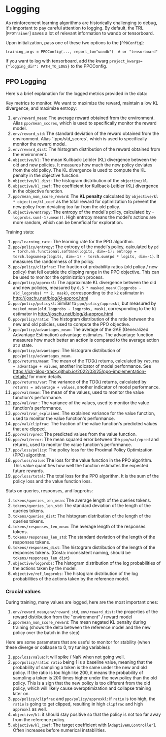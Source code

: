 # Logging

As reinforcement learning algorithms are historically challenging to debug, it's important to pay careful attention to logging.
By default, the TRL [`PPOTrainer`] saves a lot of relevant information to wandb or tensorboard.

Upon initialization, pass one of these two options to the [`PPOConfig`]:

```
training_args = PPOConfig(..., report_to="wandb")  # or "tensorboard"
```

If you want to log with tensorboard, add the kwarg `project_kwargs={"logging_dir": PATH_TO_LOGS}` to the PPOConfig.

## PPO Logging

Here's a brief explanation for the logged metrics provided in the data:

Key metrics to monitor. We want to maximize the reward, maintain a low KL divergence, and maximize entropy:
1. `env/reward_mean`: The average reward obtained from the environment. Alias `ppo/mean_scores`, which is used to specifically monitor the reward model.
1. `env/reward_std`: The standard deviation of the reward obtained from the environment. Alias ``ppo/std_scores`, which is used to specifically monitor the reward model.
1. `env/reward_dist`: The histogram distribution of the reward obtained from the environment.
1. `objective/kl`: The mean Kullback-Leibler (KL) divergence between the old and new policies. It measures how much the new policy deviates from the old policy. The KL divergence is used to compute the KL penalty in the objective function.
1. `objective/kl_dist`: The histogram distribution of the `objective/kl`.
1. `objective/kl_coef`: The coefficient for Kullback-Leibler (KL) divergence in the objective function. 
1. `ppo/mean_non_score_reward`: The **KL penalty** calculated by `objective/kl * objective/kl_coef` as the total reward for optimization to prevent the new policy from deviating too far from the old policy.
1. `objective/entropy`: The entropy of the model's policy, calculated by `-logprobs.sum(-1).mean()`. High entropy means the model's actions are more random, which can be beneficial for exploration.

Training stats:
1. `ppo/learning_rate`: The learning rate for the PPO algorithm.
1. `ppo/policy/entropy`: The entropy of the model's policy, calculated by `pd = torch.nn.functional.softmax(logits, dim=-1); entropy = torch.logsumexp(logits, dim=-1) - torch.sum(pd * logits, dim=-1)`. It measures the randomness of the policy.
1. `ppo/policy/clipfrac`: The fraction of probability ratios (old policy / new policy) that fell outside the clipping range in the PPO objective. This can be used to monitor the optimization process.
1. `ppo/policy/approxkl`: The approximate KL divergence between the old and new policies, measured by `0.5 * masked_mean((logprobs - old_logprobs) ** 2, mask)`, corresponding to the `k2` estimator in http://joschu.net/blog/kl-approx.html
1. `ppo/policy/policykl`: Similar to `ppo/policy/approxkl`, but measured by `masked_mean(old_logprobs - logprobs, mask)`, corresponding to the `k1` estimator in http://joschu.net/blog/kl-approx.html
1. `ppo/policy/ratio`:  The histogram distribution of the ratio between the new and old policies, used to compute the PPO objective.
1. `ppo/policy/advantages_mean`: The average of the GAE (Generalized Advantage Estimation) advantage estimates. The advantage function measures how much better an action is compared to the average action at a state.
1. `ppo/policy/advantages`: The histogram distribution of `ppo/policy/advantages_mean`.
1. `ppo/returns/mean`: The mean of the TD(λ) returns, calculated by `returns = advantage + values`, another indicator of model performance. See https://iclr-blog-track.github.io/2022/03/25/ppo-implementation-details/ for more details.
1. `ppo/returns/var`: The variance of the TD(λ) returns, calculated by `returns = advantage + values`, another indicator of model performance.
1. `ppo/val/mean`: The mean of the values, used to monitor the value function's performance.
1. `ppo/val/var` : The variance of the values, used to monitor the value function's performance.
1. `ppo/val/var_explained`: The explained variance for the value function, used to monitor the value function's performance.
1. `ppo/val/clipfrac`: The fraction of the value function's predicted values that are clipped.
1. `ppo/val/vpred`: The predicted values from the value function.
1. `ppo/val/error`: The mean squared error between the `ppo/val/vpred` and returns, used to monitor the value function's performance.
1. `ppo/loss/policy`: The policy loss for the Proximal Policy Optimization (PPO) algorithm.
1. `ppo/loss/value`: The loss for the value function in the PPO algorithm. This value quantifies how well the function estimates the expected future rewards.
1. `ppo/loss/total`: The total loss for the PPO algorithm. It is the sum of the policy loss and the value function loss.


Stats on queries, responses, and logprobs:
1. `tokens/queries_len_mean`: The average length of the queries tokens.
1. `tokens/queries_len_std`: The standard deviation of the length of the queries tokens.
1. `tokens/queries_dist`: The histogram distribution of the length of the queries tokens.
1. `tokens/responses_len_mean`: The average length of the responses tokens.
1. `tokens/responses_len_std`: The standard deviation of the length of the responses tokens.
1. `tokens/responses_dist`: The histogram distribution of the length of the responses tokens. (Costa: inconsistent naming, should be `tokens/responses_len_dist`)
1. `objective/logprobs`: The histogram distribution of the log probabilities of the actions taken by the model.
1. `objective/ref_logprobs`: The histogram distribution of the log probabilities of the actions taken by the reference model.



### Crucial values
During training, many values are logged, here are the most important ones:

1. `env/reward_mean`,`env/reward_std`, `env/reward_dist`: the properties of the reward distribution from the "environment" /  reward model
1. `ppo/mean_non_score_reward`: The mean negated KL penalty during training (shows the delta between the reference model and the new policy over the batch in the step)

Here are some parameters that are useful to monitor for stability (when these diverge or collapse to 0, try tuning variables):

1. `ppo/loss/value`: it will spike / NaN when not going well.
1. `ppo/policy/ratio`: `ratio` being 1 is a baseline value, meaning that the probability of sampling a token is the same under the new and old policy. If the ratio is too high like 200, it means the probability of sampling a token is 200 times higher under the new policy than the old policy. This is a sign that the new policy is too different from the old policy, which will likely cause overoptimization and collapse training later on.
1. `ppo/policy/clipfrac` and `ppo/policy/approxkl`: if `ratio` is too high, the `ratio` is going to get clipped, resulting in high `clipfrac` and high `approxkl` as well.
1. `objective/kl`: it should stay positive so that the policy is not too far away from the reference policy.
1. `objective/kl_coef`: The target coefficient with [`AdaptiveKLController`]. Often increases before numerical instabilities.
